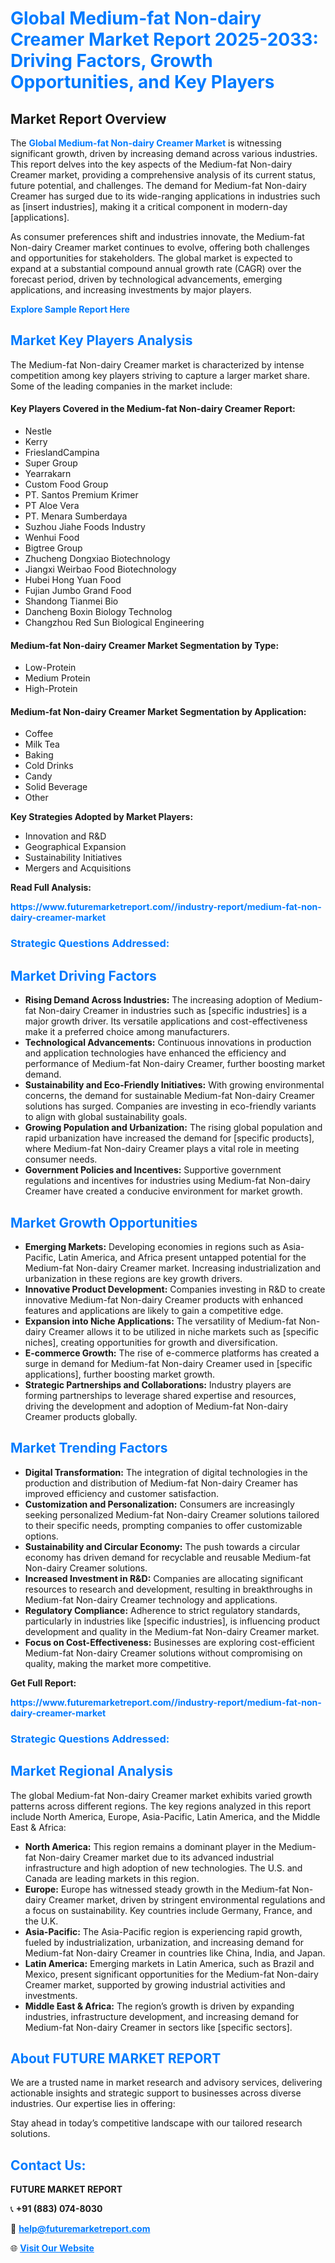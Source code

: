 <h1 style="color: #007BFF;">Global Medium-fat Non-dairy Creamer Market Report 2025-2033: Driving Factors, Growth Opportunities, and Key Players</h1>

<section id="overview">
<h2>Market Report Overview</h2>
<p>The <a href="https://www.futuremarketreport.com//industry-report/medium-fat-non-dairy-creamer-market" style="color: #007BFF; text-decoration: none;"><strong>Global Medium-fat Non-dairy Creamer Market</strong></a> is witnessing significant growth, driven by increasing demand across various industries. This report delves into the key aspects of the Medium-fat Non-dairy Creamer market, providing a comprehensive analysis of its current status, future potential, and challenges. The demand for Medium-fat Non-dairy Creamer has surged due to its wide-ranging applications in industries such as [insert industries], making it a critical component in modern-day [applications].</p>
<p>As consumer preferences shift and industries innovate, the Medium-fat Non-dairy Creamer market continues to evolve, offering both challenges and opportunities for stakeholders. The global market is expected to expand at a substantial compound annual growth rate (CAGR) over the forecast period, driven by technological advancements, emerging applications, and increasing investments by major players.</p>
</section>

<section id="overview">
<p><a href="https://www.futuremarketreport.com//request-sample/reportId=86769" style="color: #007BFF; text-decoration: none;"><strong>Explore Sample Report Here</strong></a></p>
</section>

<section id="key-players">
<h2 style="color: #007BFF;">Market Key Players Analysis</h2>
<p>The Medium-fat Non-dairy Creamer market is characterized by intense competition among key players striving to capture a larger market share. Some of the leading companies in the market include:</p>
<h4>Key Players Covered in the Medium-fat Non-dairy Creamer Report:</h4>
<ul><li>Nestle</li><li>Kerry</li><li>FrieslandCampina</li><li>Super Group</li><li>Yearrakarn</li><li>Custom Food Group</li><li>PT. Santos Premium Krimer</li><li>PT Aloe Vera</li><li>PT. Menara Sumberdaya</li><li>Suzhou Jiahe Foods Industry</li><li>Wenhui Food</li><li>Bigtree Group</li><li>Zhucheng Dongxiao Biotechnology</li><li>Jiangxi Weirbao Food Biotechnology</li><li>Hubei Hong Yuan Food</li><li>Fujian Jumbo Grand Food</li><li>Shandong Tianmei Bio</li><li>Dancheng Boxin Biology Technolog</li><li>Changzhou Red Sun Biological Engineering</li></ul>
<h4>Medium-fat Non-dairy Creamer Market Segmentation by Type:</h4>
<ul><li>Low-Protein</li><li>Medium Protein</li><li>High-Protein</li></ul>

<h4>Medium-fat Non-dairy Creamer Market Segmentation by Application:</h4>
<ul><li>Coffee</li><li>Milk Tea</li><li>Baking</li><li>Cold Drinks</li><li>Candy</li><li>Solid Beverage</li><li>Other</li></ul>
<p><strong>Key Strategies Adopted by Market Players:</strong></p>
<ul>
<li>Innovation and R&D</li>
<li>Geographical Expansion</li>
<li>Sustainability Initiatives</li>
<li>Mergers and Acquisitions</li>
</ul>
</section>

<section>
<p><strong>Read Full Analysis: </strong></p><a href="https://www.futuremarketreport.com//industry-report/medium-fat-non-dairy-creamer-market" style="color: #007BFF; text-decoration: none;"><strong>https://www.futuremarketreport.com//industry-report/medium-fat-non-dairy-creamer-market</strong></a>
<h3 style="color: #007BFF;">Strategic Questions Addressed:</h3>
</section>

<section id="driving-factors">
<h2 style="color: #007BFF;">Market Driving Factors</h2>
<ul>
<li><strong>Rising Demand Across Industries:</strong> The increasing adoption of Medium-fat Non-dairy Creamer in industries such as [specific industries] is a major growth driver. Its versatile applications and cost-effectiveness make it a preferred choice among manufacturers.</li>
<li><strong>Technological Advancements:</strong> Continuous innovations in production and application technologies have enhanced the efficiency and performance of Medium-fat Non-dairy Creamer, further boosting market demand.</li>
<li><strong>Sustainability and Eco-Friendly Initiatives:</strong> With growing environmental concerns, the demand for sustainable Medium-fat Non-dairy Creamer solutions has surged. Companies are investing in eco-friendly variants to align with global sustainability goals.</li>
<li><strong>Growing Population and Urbanization:</strong> The rising global population and rapid urbanization have increased the demand for [specific products], where Medium-fat Non-dairy Creamer plays a vital role in meeting consumer needs.</li>
<li><strong>Government Policies and Incentives:</strong> Supportive government regulations and incentives for industries using Medium-fat Non-dairy Creamer have created a conducive environment for market growth.</li>
</ul>
</section>

<section id="growth-opportunities">
<h2 style="color: #007BFF;">Market Growth Opportunities</h2>
<ul>
<li><strong>Emerging Markets:</strong> Developing economies in regions such as Asia-Pacific, Latin America, and Africa present untapped potential for the Medium-fat Non-dairy Creamer market. Increasing industrialization and urbanization in these regions are key growth drivers.</li>
<li><strong>Innovative Product Development:</strong> Companies investing in R&D to create innovative Medium-fat Non-dairy Creamer products with enhanced features and applications are likely to gain a competitive edge.</li>
<li><strong>Expansion into Niche Applications:</strong> The versatility of Medium-fat Non-dairy Creamer allows it to be utilized in niche markets such as [specific niches], creating opportunities for growth and diversification.</li>
<li><strong>E-commerce Growth:</strong> The rise of e-commerce platforms has created a surge in demand for Medium-fat Non-dairy Creamer used in [specific applications], further boosting market growth.</li>
<li><strong>Strategic Partnerships and Collaborations:</strong> Industry players are forming partnerships to leverage shared expertise and resources, driving the development and adoption of Medium-fat Non-dairy Creamer products globally.</li>
</ul>
</section>

<section id="trending-factors">
<h2 style="color: #007BFF;">Market Trending Factors</h2>
<ul>
<li><strong>Digital Transformation:</strong> The integration of digital technologies in the production and distribution of Medium-fat Non-dairy Creamer has improved efficiency and customer satisfaction.</li>
<li><strong>Customization and Personalization:</strong> Consumers are increasingly seeking personalized Medium-fat Non-dairy Creamer solutions tailored to their specific needs, prompting companies to offer customizable options.</li>
<li><strong>Sustainability and Circular Economy:</strong> The push towards a circular economy has driven demand for recyclable and reusable Medium-fat Non-dairy Creamer solutions.</li>
<li><strong>Increased Investment in R&D:</strong> Companies are allocating significant resources to research and development, resulting in breakthroughs in Medium-fat Non-dairy Creamer technology and applications.</li>
<li><strong>Regulatory Compliance:</strong> Adherence to strict regulatory standards, particularly in industries like [specific industries], is influencing product development and quality in the Medium-fat Non-dairy Creamer market.</li>
<li><strong>Focus on Cost-Effectiveness:</strong> Businesses are exploring cost-efficient Medium-fat Non-dairy Creamer solutions without compromising on quality, making the market more competitive.</li>
</ul>
</section>

<section>
<p><strong>Get Full Report: </strong></p><a href="https://www.futuremarketreport.com//industry-report/medium-fat-non-dairy-creamer-market" style="color: #007BFF; text-decoration: none;"><strong>https://www.futuremarketreport.com//industry-report/medium-fat-non-dairy-creamer-market</strong></a>
<h3 style="color: #007BFF;">Strategic Questions Addressed:</h3>
</section>


<section id="regional-analysis">
<h2 style="color: #007BFF;">Market Regional Analysis</h2>
<p>The global Medium-fat Non-dairy Creamer market exhibits varied growth patterns across different regions. The key regions analyzed in this report include North America, Europe, Asia-Pacific, Latin America, and the Middle East & Africa:</p>
<ul>
<li><strong>North America:</strong> This region remains a dominant player in the Medium-fat Non-dairy Creamer market due to its advanced industrial infrastructure and high adoption of new technologies. The U.S. and Canada are leading markets in this region.</li>
<li><strong>Europe:</strong> Europe has witnessed steady growth in the Medium-fat Non-dairy Creamer market, driven by stringent environmental regulations and a focus on sustainability. Key countries include Germany, France, and the U.K.</li>
<li><strong>Asia-Pacific:</strong> The Asia-Pacific region is experiencing rapid growth, fueled by industrialization, urbanization, and increasing demand for Medium-fat Non-dairy Creamer in countries like China, India, and Japan.</li>
<li><strong>Latin America:</strong> Emerging markets in Latin America, such as Brazil and Mexico, present significant opportunities for the Medium-fat Non-dairy Creamer market, supported by growing industrial activities and investments.</li>
<li><strong>Middle East & Africa:</strong> The region’s growth is driven by expanding industries, infrastructure development, and increasing demand for Medium-fat Non-dairy Creamer in sectors like [specific sectors].</li>
</ul>
</section>

<footer>
<h2 style="color: #007BFF;">About FUTURE MARKET REPORT</h2>
<p>We are a trusted name in market research and advisory services, delivering actionable insights and strategic support to businesses across diverse industries. Our expertise lies in offering:</p>

<p>Stay ahead in today’s competitive landscape with our tailored research solutions.</p>

<h2 style="color: #007BFF;">Contact Us:</h2>
<p><strong>FUTURE MARKET REPORT</strong></p>
<p>📞 <strong>+91 (883) 074-8030</strong></p>
<p>📧 <strong><a href="mailto:help@futuremarketreport.com" style="color: #007BFF;">help@futuremarketreport.com</a></strong></p>
<p>🌐 <strong><a href="https://www.futuremarketreport.com/" style="color: #007BFF;">Visit Our Website</a></strong></p>
</footer>